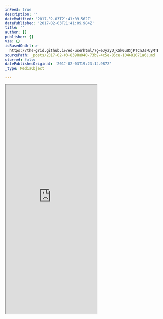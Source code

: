 ```yaml
---
inFeed: true
description: ''
dateModified: '2017-02-03T21:41:09.562Z'
datePublished: '2017-02-03T21:41:09.984Z'
title: ''
author: []
publisher: {}
via: {}
isBasedOnUrl: >-
  https://the-grid.github.io/ed-userhtml/?g=eJyzyU_KSk0uUSjPTCnJsFUyMTBQUshIzUzPKLFVMgWyUxJLEm2VkvLzs3MTi7L1isvTlOxs9CGa7ABjiBP1
sourcePath: _posts/2017-02-03-8398a040-73b9-4c5e-86ce-104681071a61.md
starred: false
datePublishedOriginal: '2017-02-03T19:23:14.987Z'
_type: MediaObject

---
```

<iframe src="https://the-grid.github.io/ed-userhtml/?g=eJwlzUEOwiAQQNGrkEncdujKaEp3HmSEsYOBQGAM9fZtdPXf7i_l-WavZsSg4mC29gJGOG6iDq52rjuYQEoORLX2O2KjsUWdfMk4SnqxD_b2U2bqn8aYqSs31Jroe_axU66JJ9GcYF3wP1wPvK8qQg" height="751" style=""></iframe>